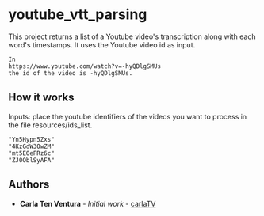 # youtube_vtt_parsing

This project returns a list of a Youtube video's transcription along with each word's timestamps. It uses the Youtube video id as input.

```
In 
https://www.youtube.com/watch?v=-hyQDlgSMUs
the id of the video is -hyQDlgSMUs.
```

## How it works

Inputs: place the youtube identifiers of the videos you want to process in the file resources/ids_list.

```
"Yn5Hypn5Zxs"
"4KzGdW3OwZM"
"mt5E0eFRz6c"
"ZJ0OblSyAFA"
```

## Authors

* **Carla Ten Ventura** - *Initial work* - [carlaTV](https://github.com/carlaTV)
